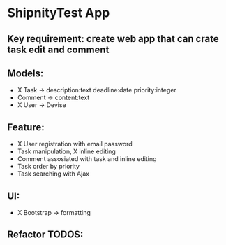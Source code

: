# ShipnityTest App

 ## Key requirement: create web app that can crate task edit and comment

## Models:
-  X Task -> description:text deadline:date priority:integer
-  Comment -> content:text
-  X User -> Devise


## Feature: 
- X User registration with email password
- Task manipulation,  X inline editing
- Comment assosiated with task and inline editing
- Task order by priority
- Task searching with Ajax


## UI:
- X Bootstrap -> formatting


## Refactor TODOS: